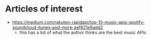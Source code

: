 # Articles of interest

- https://medium.com/rakuten-rapidapi/top-10-music-apis-spotify-soundcloud-itunes-and-more-aef621e6add2
    - this has a list of what the author thinks are the best music APIs

